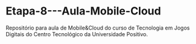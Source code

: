 # Etapa-8---Aula-Mobile-Cloud
Repositório para aula de Mobile&amp;Cloud do curso de Tecnologia em Jogos Digitais do Centro Tecnológico da Universidade Positivo.
